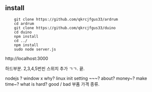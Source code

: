 install
--
```
    git clone https://github.com/qkrcjfgus33/ardrum
    cd ardrum
    git clone https://github.com/qkrcjfgus33/duino
    cd duino
    npm install
    cd ../
    npm install
    sudo node server.js
```
http://localhost:3000

하드부분.
2,3,4,5번핀 스위치 추가 ㄱㄱ. 끝.

nodejs ?
window x why?
linux init setting ~~~? about?
money~?
make time~?
what is hard?
good / bad
부품 가격 종류.
